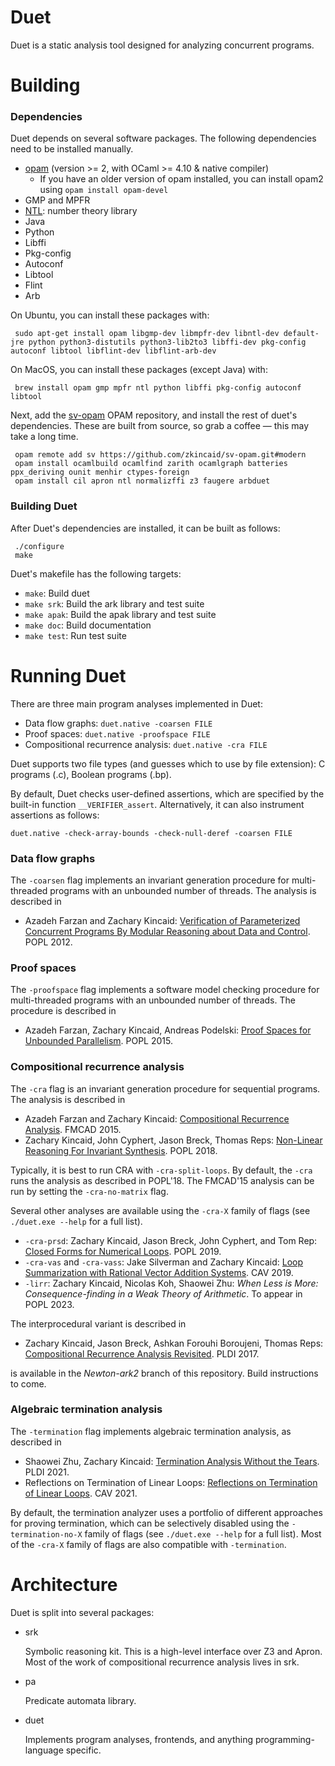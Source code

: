Duet
====
Duet is a static analysis tool designed for analyzing concurrent programs.

Building
========

### Dependencies

Duet depends on several software packages.  The following dependencies need to be installed manually.

 + [opam](http://opam.ocaml.org) (version >= 2, with OCaml >= 4.10 & native compiler)
   - If you have an older version of opam installed, you can install opam2 using `opam install opam-devel`
 + GMP and MPFR
 + [NTL](http://www.shoup.net/ntl/): number theory library
 + Java
 + Python
 + Libffi
 + Pkg-config
 + Autoconf
 + Libtool
 + Flint
 + Arb

On Ubuntu, you can install these packages with:
```
 sudo apt-get install opam libgmp-dev libmpfr-dev libntl-dev default-jre python python3-distutils python3-lib2to3 libffi-dev pkg-config autoconf libtool libflint-dev libflint-arb-dev
```

On MacOS, you can install these packages (except Java) with:
```
 brew install opam gmp mpfr ntl python libffi pkg-config autoconf libtool
```

Next, add the [sv-opam](https://github.com/zkincaid/sv-opam) OPAM repository, and install the rest of duet's dependencies.  These are built from source, so grab a coffee &mdash; this may take a long time.
```
 opam remote add sv https://github.com/zkincaid/sv-opam.git#modern
 opam install ocamlbuild ocamlfind zarith ocamlgraph batteries ppx_deriving ounit menhir ctypes-foreign
 opam install cil apron ntl normalizffi z3 faugere arbduet
```

### Building Duet

After Duet's dependencies are installed, it can be built as follows:
```
 ./configure
 make
```

Duet's makefile has the following targets:
 + `make`: Build duet
 + `make srk`: Build the ark library and test suite
 + `make apak`: Build the apak library and test suite
 + `make doc`: Build documentation
 + `make test`: Run test suite

Running Duet
============

There are three main program analyses implemented in Duet:

* Data flow graphs: `duet.native -coarsen FILE`
* Proof spaces: `duet.native -proofspace FILE`
* Compositional recurrence analysis: `duet.native -cra FILE`

Duet supports two file types (and guesses which to use by file extension): C programs (.c), Boolean programs (.bp).

By default, Duet checks user-defined assertions, which are specified by the built-in function `__VERIFIER_assert`. Alternatively, it can also instrument assertions as follows:

    duet.native -check-array-bounds -check-null-deref -coarsen FILE


### Data flow graphs

The `-coarsen` flag implements an invariant generation procedure for multi-threaded programs with an unbounded number of threads. The analysis is described in
* Azadeh Farzan and Zachary Kincaid: [Verification of Parameterized Concurrent Programs By Modular Reasoning about Data and Control](http://www.cs.princeton.edu/~zkincaid/pub/popl12.pdf).  POPL 2012.

### Proof spaces

The `-proofspace` flag implements a software model checking procedure for multi-threaded programs with an unbounded number of threads.  The procedure is described in
* Azadeh Farzan, Zachary Kincaid, Andreas Podelski: [Proof Spaces for Unbounded Parallelism](http://www.cs.princeton.edu/~zkincaid/pub/popl15.pdf).  POPL 2015.

### Compositional recurrence analysis

The `-cra` flag is an invariant generation procedure for sequential programs.  The analysis is described in
* Azadeh Farzan and Zachary Kincaid: [Compositional Recurrence Analysis](http://www.cs.princeton.edu/~zkincaid/pub/fmcad15.pdf).  FMCAD 2015.
* Zachary Kincaid, John Cyphert, Jason Breck, Thomas Reps: [Non-Linear Reasoning For Invariant Synthesis](http://www.cs.princeton.edu/~zkincaid/pub/popl18a.pdf).  POPL 2018.

Typically, it is best to run CRA with `-cra-split-loops`.  By default, the `-cra` runs the analysis as described in POPL'18.  The FMCAD'15 analysis can be run by setting the `-cra-no-matrix` flag.

Several other analyses are available using the `-cra-X` family of flags (see `./duet.exe --help` for a full list).
* `-cra-prsd`: Zachary Kincaid, Jason Breck, John Cyphert, and Tom Rep: [Closed Forms for Numerical Loops](https://www.cs.princeton.edu/~zkincaid/pub/popl19a.pdf).  POPL 2019.
* `-cra-vas` and `-cra-vass`: Jake Silverman and Zachary Kincaid: [Loop Summarization with Rational Vector Addition Systems](https://www.cs.princeton.edu/~zkincaid/pub/cav19.pdf).  CAV 2019.
* `-lirr`: Zachary Kincaid, Nicolas Koh, Shaowei Zhu: *When Less is More: Consequence-finding in a Weak Theory of Arithmetic*.  To appear in POPL 2023.

The interprocedural variant is described in
* Zachary Kincaid, Jason Breck, Ashkan Forouhi Boroujeni, Thomas Reps:  [Compositional Recurrence Analysis Revisited](http://www.cs.princeton.edu/~zkincaid/pub/pldi17.pdf). PLDI 2017.

is available in the *Newton-ark2* branch of this repository.  Build instructions to come.

### Algebraic termination analysis

The `-termination` flag implements algebraic termination analysis, as described in
* Shaowei Zhu, Zachary Kincaid: [Termination Analysis Without the Tears](https://www.cs.princeton.edu/~zkincaid/pub/pldi21.pdf). PLDI 2021.
* Reflections on Termination of Linear Loops: [Reflections on Termination of Linear Loops](https://www.cs.princeton.edu/~zkincaid/pub/cav21.pdf). CAV 2021.

By default, the termination analyzer uses a portfolio of different approaches
for proving termination, which can be selectively disabled using the
`-termination-no-X` family of flags (see `./duet.exe --help` for a full list).
Most of the `-cra-X` family of flags are also compatible with `-termination`.

Architecture
============
Duet is split into several packages:

* srk 

  Symbolic reasoning kit.  This is a high-level interface over Z3 and Apron.  Most of the work of compositional recurrence analysis lives in srk.

* pa

  Predicate automata library.

* duet

  Implements program analyses, frontends, and anything programming-language specific.
